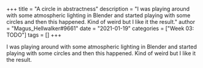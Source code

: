 +++
title = "A circle in abstractness"
description = "I was playing around with some atmospheric lighting in Blender and started playing with some circles and then this happened. Kind of weird but I like it the result."
author = "Magus_Hellwalker#9661"
date = "2021-01-19"
categories = ["Week 03: TODO"]
tags = []
+++

I was playing around with some atmospheric lighting in Blender and started playing with some circles and then this happened. Kind of weird but I like it the result.
